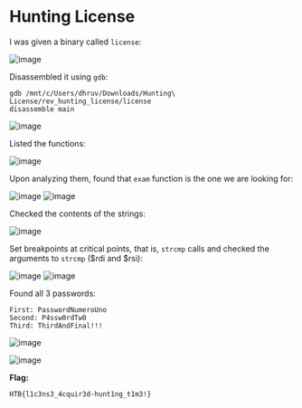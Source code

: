 # Hunting License

I was given a binary called `license`:

![image](https://github.com/user-attachments/assets/3bfe36d4-1ec7-470d-9dc7-ea08c9e1eff9)

Disassembled it using `gdb`:

```
gdb /mnt/c/Users/dhruv/Downloads/Hunting\ License/rev_hunting_license/license
disassemble main
```

![image](https://github.com/user-attachments/assets/d3264696-bd9b-4e8f-b270-6f085e120618)

Listed the functions:

![image](https://github.com/user-attachments/assets/70d16504-ac1f-4eb4-84a5-06202065daa7)

Upon analyzing them, found that `exam` function is the one we are looking for:

![image](https://github.com/user-attachments/assets/c05f5141-4449-47b3-8ee1-39c1db56a670)
![image](https://github.com/user-attachments/assets/93dfab2a-a30e-4b84-893a-91efa7412acd)

Checked the contents of the strings:

![image](https://github.com/user-attachments/assets/a921ceef-773e-4dd1-bbaa-9dfbd103921b)

Set breakpoints at critical points, that is, `strcmp` calls and checked the arguments to `strcmp` ($rdi and $rsi):

![image](https://github.com/user-attachments/assets/1a5f7439-93e6-4bc2-a77d-a943a47c6eec)
![image](https://github.com/user-attachments/assets/0e98d0c1-f7b5-4676-a936-4d316608e1de)

Found all 3 passwords:

```
First: PasswordNumeroUno
Second: P4ssw0rdTw0
Third: ThirdAndFinal!!!
```

![image](https://github.com/user-attachments/assets/57e0a2a9-1156-46aa-a81e-b01bda08e346)

![image](https://github.com/user-attachments/assets/50b3eb03-c91a-48cf-8c30-49a09a27bccf)


**Flag:**

```
HTB{l1c3ns3_4cquir3d-hunt1ng_t1m3!}
```

